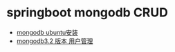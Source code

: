 # springboot mongodb CRUD
* [mongodb ubuntu安装](http://www.cnblogs.com/1zhk/articles/4753135.html)
* [mongodb3.2 版本 用户管理](http://blog.csdn.net/chexitianxia/article/details/51866513)